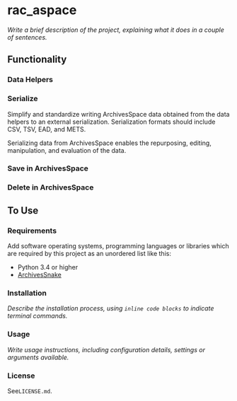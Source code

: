 # rac_aspace

*Write a brief description of the project, explaining what it does in a couple of sentences.*

## Functionality

### Data Helpers

### Serialize

Simplify and standardize writing ArchivesSpace data obtained from the data helpers to an external serialization. Serialization formats should include CSV, TSV, EAD, and METS.

Serializing data from ArchivesSpace enables the repurposing, editing, manipulation, and evaluation of the data.


### Save in ArchivesSpace


### Delete in ArchivesSpace


## To Use

### Requirements

Add software operating systems, programming languages or libraries which are required by this project as an unordered list like this:

*   Python 3.4 or higher
*   [ArchivesSnake](https://github.com/archivesspace-labs/ArchivesSnake)

### Installation

*Describe the installation process, using `inline code blocks` to indicate terminal commands.*

### Usage

*Write usage instructions, including configuration details, settings or arguments available.*

### License

See`LICENSE.md`.